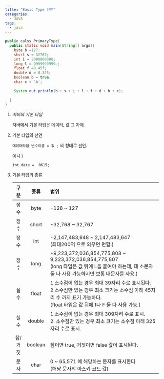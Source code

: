 ```yaml
---
title: "Basic Type 선언"
categories:
  - JAVA
tags:
  - java
---
```


```java
public calss PrimaryType{
  public static void main(String[] args){
    byte b =127;
    short s = 32767;
    int i = 2000000000;
    long l = 9999999999L;
    float f =0.45f;
    double d = 0.325;
    boolean b = true;
    char c = 'A';
    
    System.out.println(b + s + i + l + f + d + b + c);
    
  }
} 
```



1. *자바의 기본 타입*

   자바에서 기본 타입은 데이터, 값 그 자체.

2. 기본 타입의 선언

   ```데이터타입 변수이름 = 값 ;``` 의 형태로 선언.

   예시 ) 

   ```int date =  0615;```

   

3. 기본 타입의 종류

   |    구분     |  종류   | 범위                                                         |
   | :---------: | :-----: | :----------------------------------------------------------- |
   |    정수     |  byte   | -128 ~ 127                                                   |
   |    정수     |  short  | -32,768 ~ 32,767                                             |
   |    정수     |   int   | -2,147,483,648 ~ 2,147,483,647<br>(최대200억 으로 외우면 편함.) |
   |    정수     |  long   | -9,223,372,036,854,775,808 ~ 9,223,372,036,854,775,807<br>(long 타입은 값 뒤에 L을 붙여야 하는데, 대 소문자 둘 다 사용 가능하지만 보통 대문자를 사용.) |
   |    실수     |  float  | 1.소수점이 없는 경우 최대 39자리 수로 표시된다.<br>2.소수점만 있는 경우 최소 크기는 소수점 아래 45자리 수 까지 표기 가능하다.<br>(float 타입은 값 뒤에 f나 F 둘 다 사용 가능.) |
   |    실수     | double  | 1.소수점이 없는 경우 최대 309자리 수로 표시.<br>2. 소수점만 있는 경우 최소 크기는 소수점 아래 325 자리 수로 표시. |
   | 참/<br>거짓 | boolean | 참이면 true, 거짓이면 false 값이 표시된다.                   |
   |    문자     |  char   | 0 ~ 65,571 에 해당하는 문자를 표시한다<br>(해당 문자의 아스키 코드 값) |

   

   

   
